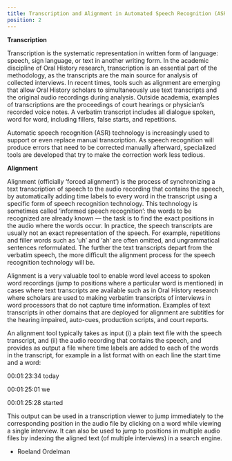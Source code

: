 ```yaml
---
title: Transcription and Alignment in Automated Speech Recognition (ASR)
position: 2
---
```


**Transcription**

Transcription is the systematic representation in written form of  language: speech, sign language, or text in another writing form. In the  academic discipline of Oral History research, transcription is an  essential part of the methodology, as the transcripts are the main  source for analysis of collected interviews. In recent times,  tools such as alignment are emerging that allow Oral History scholars to  simultaneously use text transcripts and the original audio recordings  during analysis. Outside academia, examples of transcriptions are the  proceedings of court hearings or physician’s recorded voice notes. A  verbatim transcript includes all dialogue spoken, word for word,  including fillers, false starts, and repetitions.

Automatic speech recognition (ASR) technology is increasingly used to  support or even replace manual transcription. As speech recognition  will produce errors that need to be corrected manually afterward,  specialized tools are developed that try to make the correction work  less tedious.

**Alignment**

Alignment (officially ‘forced alignment’) is the process of  synchronizing a text transcription of speech to the audio recording that  contains the speech, by automatically adding time labels to every word in the transcript using a specific form of speech recognition  technology. This technology is sometimes called ‘informed speech  recognition’: the words to be recognized are already known — the task is  to find the exact positions in the audio where the words occur. In  practice, the speech transcripts are usually not an exact representation of the speech. For example, repetitions and filler words such as ‘uh’  and ‘ah’ are often omitted, and ungrammatical sentences reformulated. The further the text transcripts depart from the verbatim speech, the more difficult the alignment process for the speech recognition  technology will be.

Alignment is a very valuable tool to enable word level access to  spoken word recordings (jump to positions where a particular word is  mentioned) in cases where text transcripts are available such as in Oral  History research where scholars are used to making verbatim transcripts  of interviews in word processors that do not capture time information. Examples of text transcripts in other domains that are deployed for  alignment are subtitles for the hearing impaired, auto-cues, production  scripts, and court reports.

An alignment tool typically takes as input (i) a plain text file with  the speech transcript, and (ii) the audio recording that contains the  speech, and provides as output a file where time labels are added to  each of the words in the transcript, for example in a list format with on each line the start time and a word:

00:01:23:34 today

00:01:25:01  we

00:01:25:28 started

This output can be used in a transcription viewer to  jump  immediately to the corresponding position in the audio file by clicking  on a word while viewing a single interview. It can also be used to jump  to positions in multiple audio files by indexing the aligned text (of  multiple interviews) in a search engine.

- Roeland Ordelman